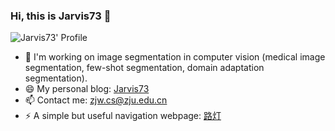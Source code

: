 ### Hi, this is Jarvis73 👋

![Jarvis73' Profile](https://github-readme-stats.vercel.app/api?username=Jarvis73&count_private=true&show_icons=true)

- 🔭 I'm working on image segmentation in computer vision (medical image segmentation, few-shot segmentation, domain adaptation segmentation).
- 😄 My personal blog: [Jarvis73](https://www.jarvis73.com/)
- 📫 Contact me: zjw.cs@zju.edu.cn
- ⚡ A simple but useful navigation webpage: [路灯](https://nav.jarvis73.com)

<!--
**Jarvis73/Jarvis73** is a ✨ _special_ ✨ repository because its `README.md` (this file) appears on your GitHub profile.

Here are some ideas to get you started:

- 🌱 I’m currently learning ...
- 👯 I’m looking to collaborate on ...
- 🤔 I’m looking for help with ...
- 💬 Ask me about ...
- 📫 How to reach me: ...
- 😄 Pronouns: ...
- ⚡ Fun fact: ...
-->
